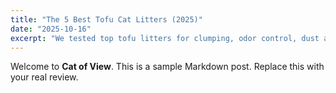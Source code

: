 ```yaml
---
title: "The 5 Best Tofu Cat Litters (2025)"
date: "2025-10-16"
excerpt: "We tested top tofu litters for clumping, odor control, dust and tracking."
---
```

Welcome to **Cat of View**. This is a sample Markdown post. Replace this with your real review.
